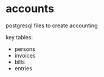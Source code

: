 # accounts

postgresql files to create accounting

key tables:
 - persons
 - invoices
 - bills
 - entries

